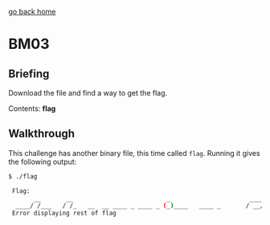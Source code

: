 [go back home](/ncs-2021-writeup/)

# BM03

## Briefing

Download the file and find a way to get the flag.

Contents: **flag**

## Walkthrough

This challenge has another binary file, this time called `flag`. Running it gives the following output:

```bash
$ ./flag                                                                                                      

 Flag:
       __       __                          _                      ____ __           
  ____/ /___   / /_   __  __ ____ _ ____ _ (_)____   ____ _       / __// /_ _      __
 Error displaying rest of flag

```



